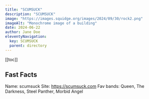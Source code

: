 ```yaml
---
title: "SCUMSUCK"
description: "SCUMSUCK"
image: "https://images.squidge.org/images/2024/09/30/rock2.png"
imageAlt: "Monochrome image of a building"
date: 2024-06-22
author: Jane Doe
eleventyNavigation:
  key: SCUMSUCK
  parent: directory
---
```


[[toc]]

## Fast Facts
Name: scumsuck
Site: https://scumsuck.com
Fav bands: Queen, The Darkness, Steel Panther, Morbid Angel

